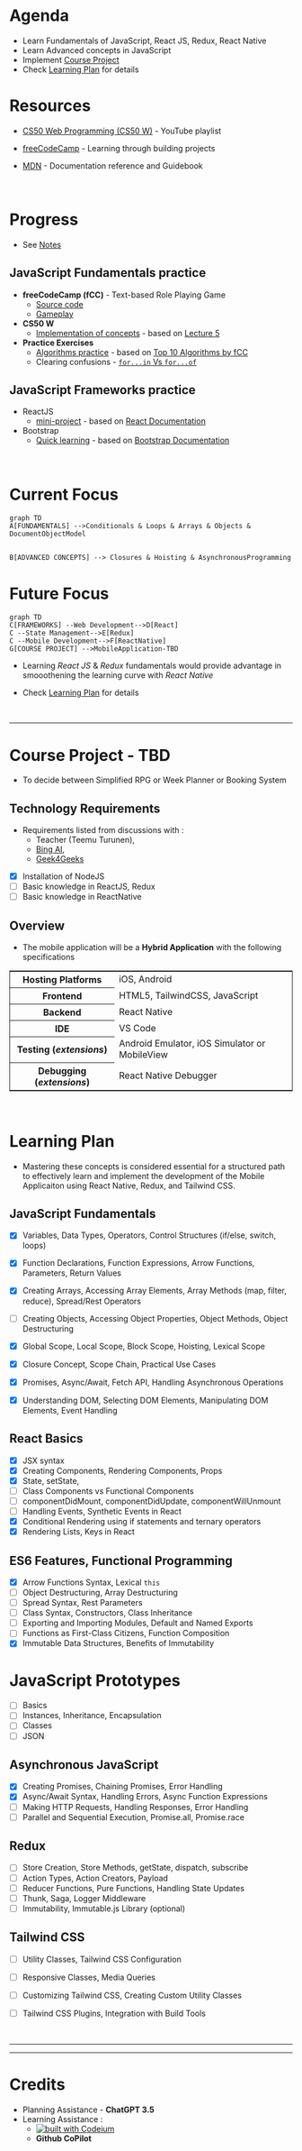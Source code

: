 # Agenda
 - Learn Fundamentals of JavaScript, React JS, Redux, React Native
 - Learn Advanced concepts in JavaScript
 - Implement [Course Project](#course-project---tbd)
 - Check [Learning Plan](#learning-plan) for details

# Resources
- [CS50 Web Programming (CS50 W)](https://youtube.com/playlist?list=PLhQjrBD2T380xvFSUmToMMzERZ3qB5Ueu&si=fESzUI9mLIPKQBlQ) - YouTube playlist
- [freeCodeCamp](https://www.freecodecamp.org/learn/javascript-algorithms-and-data-structures-v8/) - Learning through building projects

- [MDN](https://developer.mozilla.org/en-US/docs/Web/JavaScript) - Documentation reference and Guidebook

<br>

# Progress
- See [Notes](NOTES.md)

## JavaScript Fundamentals practice 
- **freeCodeCamp (fCC)** - Text-based Role Playing Game
    - [Source code](https://github.com/prak112/DevSchool-JavaScript/tree/text-rpg)
    - [Gameplay](https://prak112.github.io/DevSchool-JavaScript/)
- **CS50 W** 
    - [Implementation of concepts](https://github.com/prak112/cs50-webdev/tree/main/javascript) - based on [Lecture 5](https://youtu.be/x5trGVMKTdY?si=MYl_hguORRbdarCO)
- **Practice Exercises** 
    - [Algorithms practice](https://github.com/prak112/DevSchool-Javascript/tree/practice-problems/algorithms_practice) - based on [Top 10 Algorithms by fCC](https://youtu.be/ufBbWIyKY2E?si=UquSOoJ9zXHaU4Br)
    - Clearing confusions - [`for...in` Vs `for...of`](https://github.com/prak112/DevSchool-Javascript/tree/practice-problems/for-in_V_for-of) 

## JavaScript Frameworks practice
- ReactJS 
    - [mini-project](https://github.com/prak112/DevSchool-Javascript/tree/react-js) - based on [React Documentation](https://react.dev/learn)
- Bootstrap
    - [Quick learning](https://github.com/prak112/DevSchool-Javascript/tree/bootstrap-parcel) - based on [Bootstrap Documentation](https://getbootstrap.com/docs/5.3/layout/breakpoints/)

<br>

# Current Focus
```mermaid
graph TD
A[FUNDAMENTALS] -->Conditionals & Loops & Arrays & Objects & DocumentObjectModel


B[ADVANCED CONCEPTS] --> Closures & Hoisting & AsynchronousProgramming
```

<!-- ADD Git Branches to show PROGRESS!!-->



# Future Focus
```mermaid
graph TD
C[FRAMEWORKS] --Web Development-->D[React]
C --State Management-->E[Redux]
C --Mobile Development-->F[ReactNative]
G[COURSE PROJECT] -->MobileApplication-TBD
```
- Learning *React JS* & *Redux* fundamentals would provide advantage in smooothening the learning curve with *React Native*

 - Check [Learning Plan](#learning-plan) for details


<br>
<hr>

# Course Project - TBD
- To decide between Simplified RPG or Week Planner or Booking System

## Technology Requirements
- Requirements listed from discussions with :
    -   Teacher (Teemu Turunen), 
    -   [Bing AI](https://sl.bing.net/dEhXls9KsqO), 
    -   [Geek4Geeks](https://www.geeksforgeeks.org/introduction-react-native/?ref=lbp)

- [X] Installation of NodeJS
- [ ] Basic knowledge in ReactJS, Redux
- [ ] Basic knowledge in ReactNative

## Overview
- The mobile application will be a **Hybrid Application** with the following specifications 

<table style="border: 1px solid; border-collapse: collapse;">
    <tr>
        <th>Hosting Platforms</th>
        <td>iOS, Android</td>
    </tr>
    <tr>
        <th>Frontend</th>
        <td>HTML5, TailwindCSS, JavaScript</td>
    </tr>
    <tr>
        <th>Backend</th>
        <td>React Native</td>
    <tr>
    <tr>
        <th>IDE</th>
        <td>VS Code</td>
    </tr>
    <tr>
        <th>Testing (<i>extensions</i>)</th>
        <td>Android Emulator, iOS Simulator or MobileView</td>
    </tr>
    <tr>
        <th>Debugging (<i>extensions</i>)</th>
        <td>React Native Debugger</td>
    </tr>
</table>

<br>


# Learning Plan
- Mastering these concepts is considered essential for a structured path to effectively learn and implement the development of the Mobile Applicaiton using React Native, Redux, and Tailwind CSS.


## JavaScript Fundamentals
- [X] Variables, Data Types, Operators, Control Structures (if/else, switch, loops)
- [X] Function Declarations, Function Expressions, Arrow Functions, Parameters, Return Values
- [X] Creating Arrays, Accessing Array Elements, Array Methods (map, filter, reduce), Spread/Rest Operators
- [ ] Creating Objects, Accessing Object Properties, Object Methods, Object Destructuring
- [X] Global Scope, Local Scope, Block Scope, Hoisting, Lexical Scope
- [X] Closure Concept, Scope Chain, Practical Use Cases
- [X] Promises, Async/Await, Fetch API, Handling Asynchronous Operations
- [X] Understanding DOM, Selecting DOM Elements, Manipulating DOM Elements, Event Handling


## React Basics
- [X] JSX syntax
- [X] Creating Components, Rendering Components, Props
- [X] State, setState, 
- [ ] Class Components vs Functional Components
- [ ] componentDidMount, componentDidUpdate, componentWillUnmount
- [ ] Handling Events, Synthetic Events in React
- [X] Conditional Rendering using if statements and ternary operators
- [X] Rendering Lists, Keys in React

## ES6 Features, Functional Programming
- [X] Arrow Functions Syntax, Lexical `this`
- [ ] Object Destructuring, Array Destructuring
- [ ] Spread Syntax, Rest Parameters
- [ ] Class Syntax, Constructors, Class Inheritance
- [ ] Exporting and Importing Modules, Default and Named Exports
- [ ] Functions as First-Class Citizens, Function Composition
- [X] Immutable Data Structures, Benefits of Immutability

# JavaScript Prototypes
- [ ] Basics
- [ ] Instances, Inheritance, Encapsulation
- [ ] Classes
- [ ] JSON

## Asynchronous JavaScript
- [X] Creating Promises, Chaining Promises, Error Handling
- [X] Async/Await Syntax, Handling Errors, Async Function Expressions
- [ ] Making HTTP Requests, Handling Responses, Error Handling
- [ ] Parallel and Sequential Execution, Promise.all, Promise.race

## Redux
- [ ] Store Creation, Store Methods, getState, dispatch, subscribe
- [ ] Action Types, Action Creators, Payload
- [ ] Reducer Functions, Pure Functions, Handling State Updates
- [ ] Thunk, Saga, Logger Middleware
- [ ] Immutability, Immutable.js Library (optional)

## Tailwind CSS	
- [ ] Utility Classes, Tailwind CSS Configuration
- [ ] Responsive Classes, Media Queries
- [ ] Customizing Tailwind CSS, Creating Custom Utility Classes
- [ ] Tailwind CSS Plugins, Integration with Build Tools



<br>
<hr><hr>


# Credits
- Planning Assistance  - **ChatGPT 3.5**
- Learning Assistance :
    - [![built with Codeium](https://codeium.com/badges/main)](https://codeium.com)
    - **Github CoPilot**